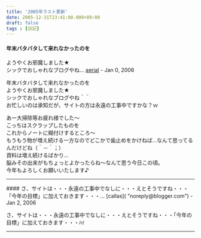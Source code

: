 ```yaml
---
title: '2005年ラスト更新'
date: 2005-12-31T23:41:00.000+09:00
draft: false
tags : [日記]
---
```


#### 年末バタバタして来れなかったのを  
ようやくお邪魔しました★  
シックでおしゃれなブログやね...
[aerial](http://www4.kcn.ne.jp/~aerial/ "noreply@blogger.com") - <time datetime="2006-01-01T23:49:00.000+09:00">Jan 0, 2006</time>

年末バタバタして来れなかったのを  
ようやくお邪魔しました★  
シックでおしゃれなブログやね＾＾  
お忙しいのは承知だが、サイトの方は永遠の工事中ですかな？ｗ  
  
あー大掃除等お疲れ様でした～  
こっちはスクラップしたものを  
これからノートに糊付けするところ～  
もうもう物が増え続ける一方なのでどこかで歯止めをかけねば…なんて思ってるんだけどね（＾－＾；）  
資料は増え続けるばかり…  
脳みその出来がもちょっとよかったらね～なんて思う今日この頃。  
今年もよろしくお願いいたします♪
<hr />
#### さ、サイトは・・・永遠の工事中でなしに・・・えとそうですね・・・「今年の目標」に加えておきます・・・...
[callas]( "noreply@blogger.com") - <time datetime="2006-01-03T15:23:00.000+09:00">Jan 2, 2006</time>

さ、サイトは・・・永遠の工事中でなしに・・・えとそうですね・・・「今年の目標」に加えておきます・・・ﾊｲ
<hr />
